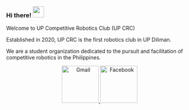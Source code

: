 ### Hi there! <img src="https://raw.githubusercontent.com/MartinHeinz/MartinHeinz/master/wave.gif" width="30px">

Welcome to UP Competitive Robotics Club (UP CRC)

Established in 2020, UP CRC is the first robotics club in UP Diliman. 

We are a student organization dedicated to the pursuit and facilitation of competitive robotics in the Philippines.

<p align="center">
  <a href="mailto:upcrc.org@gmail.com" target="_blank">
    <img src="https://s2.svgbox.net/social.svg?ic=gmail" alt="Gmail" height="100" width="100"/>
  </a>
  <a href="https://www.facebook.com/upcrc.org/" target="_blank">
    <img src="https://s2.svgbox.net/social.svg?ic=facebook" alt="Facebook" height="100" width="100"/>
  </a>
</p>
